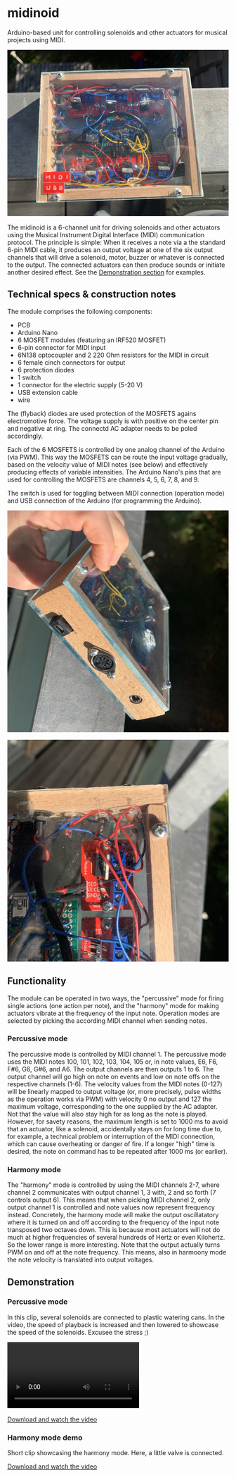 # midinoid
Arduino-based unit for controlling solenoids and other actuators for musical projects using MIDI.

![Fig 1: The midinoid unit](doc/img/midinoid1.JPG)

The midinoid is a 6-channel unit for driving solenoids and other actuators using the Musical Instrument Digital Interface (MIDI) communication protocol. 
The principle is simple: When it receives a note via a the standard 6-pin MIDI cable, it produces an output voltage at one of the six output channels that will drive a solenoid, motor, buzzer or whatever is connected to the output. The connected actuators can then produce sounds or initiate another desired effect. See the [Demonstration section](#demonstration) for examples.

## Technical specs & construction notes
The module comprises the following components:
- PCB 
- Arduino Nano 
- 6 MOSFET modules (featuring an IRF520 MOSFET)
- 6-pin connector for MIDI input
- 6N138 optocoupler and 2 220 Ohm resistors for the MIDI in circuit
- 6 female cinch connectors for output
- 6 protection diodes
- 1 switch 
- 1 connector for the electric supply (5-20 V)
- USB extension cable
- wire

The (flyback) diodes are used protection of the MOSFETS agains electromotive force.
The voltage supply is with positive on the center pin and negative at ring. The connectd AC adapter needs to be poled accordingly.

Each of the 6 MOSFETS is controlled by one analog channel of the Arduino (via PWM). This way the MOSFETS can be route the input voltage gradually, based on the velocity value of MIDI notes (see below) and effectively producing effects of variable intensities. 
The Arduino Nano's pins that are used for controlling the MOSFETS are channels 4, 5, 6, 7, 8, and 9.

The switch is used for toggling between MIDI connection (operation mode) and USB connection  of the Arduino (for programming the Arduino).

![Fig 2: Side view with MIDI in, USB, and power in](doc/img/midinoid2.JPG)

![Fig 3: Top view on MOSFET module](doc/img/midinoid3.JPG)

## Functionality

The module can be operated in two ways, the "percussive" mode for firing single actions (one action per note), and the "harmony" mode for making actuators vibrate at the frequency of the input note.
Operation modes are selected by picking the according MIDI channel when sending notes.  

### Percussive mode

The percussive mode is controlled by MIDI channel 1. 
The percussive mode uses the MIDI notes 100, 101, 102, 103, 104, 105 or, in note values, E6, F6, F#6, G6, G#6, and A6. The output channels are then outputs 1 to 6.
The output channel will go high on note on events and low on note offs on the respective channels (1-6). The velocity values from the MIDI notes (0-127) will be linearly mapped to output voltage (or, more precisely, pulse widths as the operation works via PWM) with velocity 0 no output and 127 the maximum voltage, corresponding to the one supplied by the AC adapter. 
Not that the value will also stay high for as long as the note is played. However, for savety reasons, the maximum length is set to 1000 ms to avoid that an actuator, like a solenoid, accidentally stays on for long time due to, for example, a technical problem or interruption of the MIDI connection, which can cause overheating or danger of fire. If a longer "high" time is desired, the note on command has to be repeated after 1000 ms (or earlier).

### Harmony mode

The "harmony" mode is controlled by using the MIDI channels 2-7, where channel 2 communicates with output channel 1, 3 with, 2 and so forth (7 controls output 6).
This means that when picking MIDI channel 2, only output channel 1 is controlled and note values now represent frequency instead. Concretely, the harmony mode will make the output oscillatatory where it is turned on and off according to the frequency of the input note transposed two octaves down. This is because most actuators will not do much at higher frequencies of several hundreds of Hertz or even Kilohertz. So the lower range is more interesting. Note that the output actually turns PWM on and off at the note frequency. This means, also in harmoony mode the note velocity is translated into output voltages. 

## Demonstration

### Percussive mode
In this clip, several solenoids are connected to plastic watering cans. In the video, the speed of playback is increased and then lowered to showcase the speed of the solenoids. Excusee the stress ;)

![VID1: Top view on MOSFET module](doc/vid/percussivemode.mp4)

[Download and watch the video](https://raw.githubusercontent.com/xaverfuchs/midinoid/main/doc/vid/percussivemode.mp4)

### Harmony mode demo
Short clip showcasing the harmony mode. Here, a little valve is connected.

[Download and watch the video](https://raw.githubusercontent.com/xaverfuchs/midinoid/main/doc/vid/harmonymode.mp4)


